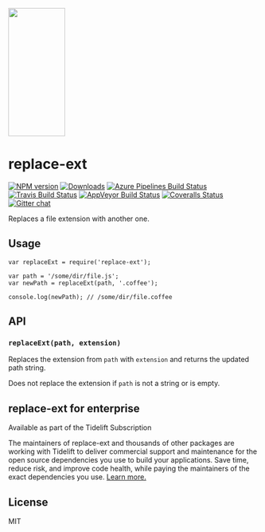 [<img src="https://raw.githubusercontent.com/gulpjs/artwork/master/gulp-2x.png" width="114" height="257" />](http://gulpjs.com)

replace-ext
===========

[![NPM version](http://img.shields.io/npm/v/replace-ext.svg)](https://www.npmjs.com/package/replace-ext) [![Downloads](http://img.shields.io/npm/dm/replace-ext.svg)](https://www.npmjs.com/package/replace-ext) [![Azure Pipelines Build Status](https://dev.azure.com/gulpjs/replace-ext/_apis/build/status/replace-ext?branchName=master)](https://dev.azure.com/gulpjs/replace-ext/_build/latest?branchName=master) [![Travis Build Status](http://img.shields.io/travis/gulpjs/replace-ext.svg?label=travis-ci)](https://travis-ci.org/gulpjs/replace-ext) [![AppVeyor Build Status](https://img.shields.io/appveyor/ci/gulpjs/replace-ext.svg?label=appveyor)](https://ci.appveyor.com/project/gulpjs/replace-ext) [![Coveralls Status](http://img.shields.io/coveralls/gulpjs/replace-ext/master.svg)](https://coveralls.io/r/gulpjs/replace-ext) [![Gitter chat](https://badges.gitter.im/gulpjs/gulp.svg)](https://gitter.im/gulpjs/gulp)

Replaces a file extension with another one.

Usage
-----

    var replaceExt = require('replace-ext');

    var path = '/some/dir/file.js';
    var newPath = replaceExt(path, '.coffee');

    console.log(newPath); // /some/dir/file.coffee

API
---

### `replaceExt(path, extension)`

Replaces the extension from `path` with `extension` and returns the updated path string.

Does not replace the extension if `path` is not a string or is empty.

replace-ext for enterprise
--------------------------

Available as part of the Tidelift Subscription

The maintainers of replace-ext and thousands of other packages are working with Tidelift to deliver commercial support and maintenance for the open source dependencies you use to build your applications. Save time, reduce risk, and improve code health, while paying the maintainers of the exact dependencies you use. [Learn more.](https://tidelift.com/subscription/pkg/npm-replace-ext?utm_source=npm-replace-ext&utm_medium=referral&utm_campaign=enterprise&utm_term=repo)

License
-------

MIT
